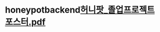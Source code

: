 # honeypotbackend[허니팟_졸업프로젝트 포스터.pdf](https://github.com/jystella17/Honeypot/files/11186096/_.pdf)
